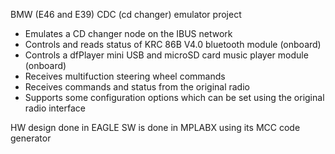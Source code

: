 BMW (E46 and E39) CDC (cd changer) emulator project

- Emulates a CD changer node on the IBUS network
- Controls and reads status of KRC 86B V4.0 bluetooth module (onboard)
- Controls a dfPlayer mini USB and microSD card music player module (onboard)
- Receives multifuction steering wheel commands
- Receives commands and status from the original radio
- Supports some configuration options which can be set using the original radio interface

HW design done in EAGLE
SW is done in MPLABX using its MCC code generator
